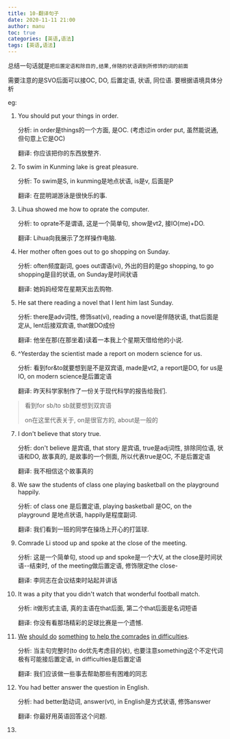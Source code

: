 ```yaml
---
title: 10-翻译句子
date: 2020-11-11 21:00
author: manu
toc: true
categories: [英语,语法]
tags: [英语,语法]
---
```


总结一句话就是`把后置定语和除目的,结果,伴随的状语调到所修饰的词的前面`

<!-- more -->

需要注意的是SVO后面可以接OC, DO, 后置定语, 状语, 同位语. 要根据语境具体分析

eg:

1. You should put your things in order.

   分析: in order是things的一个方面, 是OC. (考虑过in order put, 虽然能说通, 但句意上它是OC)

   翻译: 你应该把你的东西放整齐.

2. To swim in Kunming lake is great pleasure.

   分析: To swim是S, in kunming是地点状语, is是v, 后面是P

   翻译: 在昆明湖游泳是很快乐的事.

3. Lihua showed me how to oprate the computer.

   分析: to oprate不是谓语, 这是一个简单句, show是vt2, 接IO(me)+DO.

   翻译: Lihua向我展示了怎样操作电脑.

4. Her mother often goes out to go shopping on Sunday.

   分析: often频度副词, goes out谓语(vi), 外出的目的是go shopping, to go shopping是目的状语, on Sunday是时间状语

   翻译: 她妈妈经常在星期天出去购物.

5. He sat there reading a novel that I lent him last Sunday.

   分析: there是adv词性, 修饰sat(vi), reading a novel是伴随状语, that后面是定从, lent后接双宾语, that做DO成份

   翻译: 他坐在那(在那坐着)读着一本我上个星期天借给他的小说.

6. ^Yesterday the scientist made a report on modern science for us.

   分析: 看到for&to就要想到是不是双宾语, made是vt2, a report是DO, for us是IO, on modern science是后置定语

   翻译: 昨天科学家制作了一份关于现代科学的报告给我们.

> 看到for sb/to sb就要想到双宾语
>
> on在这里代表关于, on是很官方的, about是一般的

7. I don't believe that story true.

   分析: don't believe 是宾语, that story 是宾语, true是adj词性, 排除同位语, 状语和DO, 故事真的, 是故事的一个侧面, 所以代表true是OC, 不是后置定语

   翻译: 我不相信这个故事真的

8. We saw the students of class one playing basketball on the playground happily.

   分析: of class one 是后置定语, playing basketball 是OC, on the playground 是地点状语, happily是程度副词.

   翻译: 我们看到一班的同学在操场上开心的打篮球.

9. Comrade Li stood up and spoke at the close of the meeting.

   分析: 这是一个简单句, stood up and spoke是一个大V, at the close是时间状语--结束时, of the meeting做后置定语, 修饰限定the close-

   翻译: 李同志在会议结束时站起并讲话

10. It was a pity that you didn't watch that wonderful football match.

    分析: it做形式主语, 真的主语在that后面, 第二个that后面是名词短语
    
    翻译: 你没有看那场精彩的足球比赛是一个遗憾.
    
11. <u>We</u> <u>should do</u> <u>something</u> <u>to help the comrades</u> <u>in difficulties</u>.

    分析: 当主句完整时(to do优先考虑目的状), 也要注意something这个不定代词极有可能接后置定语, in difficulties是后置定语

    翻译: 我们应该做一些事去帮助那些有困难的同志

12. You had better answer the question in English.

    分析: had better助动词, answer(vt), in English是方式状语, 修饰answer

    翻译: 你最好用英语回答这个问题.

13. 

